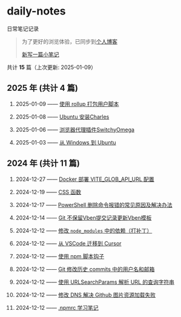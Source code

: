 # daily-notes

日常笔记记录

> 为了更好的浏览体验，已同步到[个人博客](https://wild2life.github.io/blog/daily-notes/)
>
> [新写一篇小笔记](https://github.com/wild2life/daily-notes/issues/new)

共计 **15** 篇（上次更新: 2025-01-09）

## 2025 年 (共计 4 篇)

1. 2025-01-09 —— [使用 rollup 打包用户脚本](https://github.com/wild2life/daily-notes/issues/15)

2. 2025-01-08 —— [Ubuntu 安装Charles](https://github.com/wild2life/daily-notes/issues/14)

3. 2025-01-06 —— [浏览器代理插件SwitchyOmega](https://github.com/wild2life/daily-notes/issues/13)

4. 2025-01-03 —— [从 Windows 到 Ubuntu](https://github.com/wild2life/daily-notes/issues/12)

## 2024 年 (共计 11 篇)

1. 2024-12-27 —— [Docker 部署 VITE_GLOB_API_URL 配置](https://github.com/wild2life/daily-notes/issues/11)

2. 2024-12-19 —— [CSS 函数](https://github.com/wild2life/daily-notes/issues/10)

3. 2024-12-17 —— [PowerShell 删除命令报错的常见原因及解决办法](https://github.com/wild2life/daily-notes/issues/9)

4. 2024-12-14 —— [Git 不保留Vben提交记录更新Vben模板](https://github.com/wild2life/daily-notes/issues/8)

5. 2024-12-12 —— [修改 `node_modules` 中的依赖（打补丁）](https://github.com/wild2life/daily-notes/issues/7)

6. 2024-12-12 —— [从 VSCode 迁移到 Cursor](https://github.com/wild2life/daily-notes/issues/6)

7. 2024-12-12 —— [使用 npm 脚本钩子](https://github.com/wild2life/daily-notes/issues/5)

8. 2024-12-12 —— [Git 修改历史 commits 中的用户名和邮箱](https://github.com/wild2life/daily-notes/issues/4)

9. 2024-12-12 —— [使用 URLSearchParams 解析 URL 的查询字符串](https://github.com/wild2life/daily-notes/issues/3)

10. 2024-12-12 —— [修改 DNS 解决 Github 图片资源加载失败](https://github.com/wild2life/daily-notes/issues/2)

11. 2024-12-12 —— [.npmrc 学习笔记](https://github.com/wild2life/daily-notes/issues/1)

